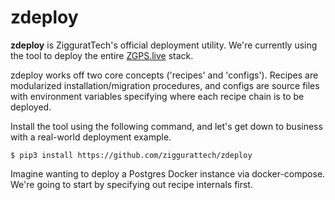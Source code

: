 # zdeploy
<b>zdeploy</b> is ZigguratTech's official deployment utility. We're currently using the tool to deploy the entire [ZGPS.live](https://zgps.live) stack.

zdeploy works off two core concepts ('recipes' and 'configs'). Recipes are modularized installation/migration procedures, and configs are source files with environment variables specifying where each recipe chain is to be deployed.

Install the tool using the following command, and let's get down to business with a real-world deployment example.

```
$ pip3 install https://github.com/ziggurattech/zdeploy
```

Imagine wanting to deploy a Postgres Docker instance via docker-compose. We're going to start by specifying out recipe internals first.
